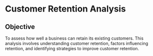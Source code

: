# Customer Retention Analysis

## Objective
To assess how well a business can retain its existing customers. This analysis involves understanding customer retention, factors influencing retention, and identifying strategies to improve customer retention.
